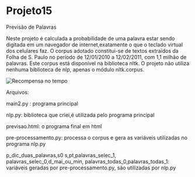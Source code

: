 # Projeto15
Previsão de Palavras

Neste projeto é calculada a probabilidade de uma palavra estar sendo digitada
em um navegador de internet,exatamente o que o teclado virtual dos celulares faz.
O corpus adotado constitui-se de textos extraídos da Folha de S. Paulo no período 
de 12/01/2010 a 12/02/2011, com 1,1 milhão de palavras. Este corpus está disponível
na biblioteca nltk. O projeto não utiliza nenhuma biblioteca de nlp, apenas o módulo
nltk.corpus. 

![Recompensa no tempo](https://github.com/rodfloripa/Projeto15/bloob/master/pred_pal.png?raw=true)


Arquivos:

main2.py :                         programa principal

nlp.py:                            biblioteca que criei,é utilizada pelo programa principal

previsao.html:                     o programa final em html

pre-processamento.py:              processa o corpus e gera as variáveis utilizadas no programa nlp.py

p_dic_duas_palavras,s0
s,pt,palavras_selec_1,
palavras_selec_0,d_mai_ou_min,
palavras_todas_0,palavras_todas_1: variáveis geradas por pre-processamento.py, são utilizadas por nlp.py
